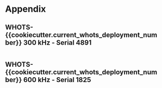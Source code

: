 # Appendix## WHOTS-{{cookiecutter.current_whots_deployment_number}} 300 kHz - Serial 4891```{literalinclude} appendices/whots{{cookiecutter.current_whots_deployment_number}}_deploy_4891_300khz.txt```## WHOTS-{{cookiecutter.current_whots_deployment_number}} 600 kHz - Serial 1825```{literalinclude} appendices/whots{{cookiecutter.current_whots_deployment_number}}_deploy_1825_600khz.txt```